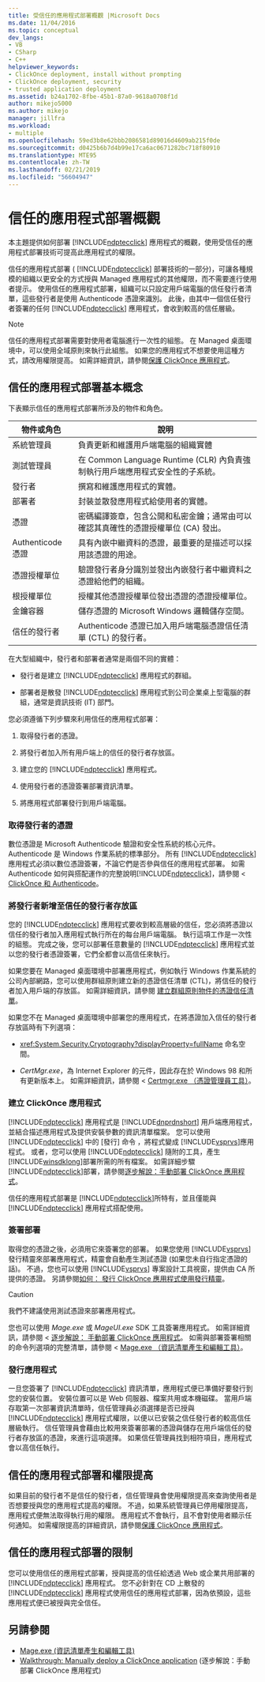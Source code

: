 ```yaml
---
title: 受信任的應用程式部署概觀 |Microsoft Docs
ms.date: 11/04/2016
ms.topic: conceptual
dev_langs:
- VB
- CSharp
- C++
helpviewer_keywords:
- ClickOnce deployment, install without prompting
- ClickOnce deployment, security
- trusted application deployment
ms.assetid: b24a1702-8fbe-45b1-87a0-9618a0708f1d
author: mikejo5000
ms.author: mikejo
manager: jillfra
ms.workload:
- multiple
ms.openlocfilehash: 59ed3b8e62bbb2086581d89016d4609ab215f0de
ms.sourcegitcommit: d0425b6b7d4b99e17ca6ac0671282bc718f80910
ms.translationtype: MTE95
ms.contentlocale: zh-TW
ms.lasthandoff: 02/21/2019
ms.locfileid: "56604947"
---
```

# <a name="trusted-application-deployment-overview"></a>信任的應用程式部署概觀
本主題提供如何部署 [!INCLUDE[ndptecclick](../deployment/includes/ndptecclick_md.md)] 應用程式的概觀，使用受信任的應用程式部署技術可提高此應用程式的權限。

 信任的應用程式部署 ( [!INCLUDE[ndptecclick](../deployment/includes/ndptecclick_md.md)] 部署技術的一部分)，可讓各種規模的組織以更安全的方式授與 Managed 應用程式的其他權限，而不需要進行使用者提示。 使用信任的應用程式部署，組織可以只設定用戶端電腦的信任發行者清單，這些發行者是使用 Authenticode 憑證來識別。 此後，由其中一個信任發行者簽署的任何 [!INCLUDE[ndptecclick](../deployment/includes/ndptecclick_md.md)] 應用程式，會收到較高的信任層級。

> [!NOTE]
>  信任的應用程式部署需要對使用者電腦進行一次性的組態。 在 Managed 桌面環境中，可以使用全域原則來執行此組態。 如果您的應用程式不想要使用這種方式，請改用權限提高。 如需詳細資訊，請參閱[保護 ClickOnce 應用程式](../deployment/securing-clickonce-applications.md)。

## <a name="trusted-application-deployment-basics"></a>信任的應用程式部署基本概念
 下表顯示信任的應用程式部署所涉及的物件和角色。

|物件或角色|說明|
|--------------------|-----------------|
|系統管理員|負責更新和維護用戶端電腦的組織實體|
|測試管理員|在 Common Language Runtime (CLR) 內負責強制執行用戶端應用程式安全性的子系統。|
|發行者|撰寫和維護應用程式的實體。|
|部署者|封裝並散發應用程式給使用者的實體。|
|憑證|密碼編譯簽章，包含公開和私密金鑰；通常由可以確認其真確性的憑證授權單位 (CA) 發出。|
|Authenticode 憑證|具有內嵌中繼資料的憑證，最重要的是描述可以採用該憑證的用途。|
|憑證授權單位|驗證發行者身分識別並發出內嵌發行者中繼資料之憑證給他們的組織。|
|根授權單位|授權其他憑證授權單位發出憑證的憑證授權單位。|
|金鑰容器|儲存憑證的 Microsoft Windows 邏輯儲存空間。|
|信任的發行者|Authenticode 憑證已加入用戶端電腦憑證信任清單 (CTL) 的發行者。|

 在大型組織中，發行者和部署者通常是兩個不同的實體：

- 發行者是建立 [!INCLUDE[ndptecclick](../deployment/includes/ndptecclick_md.md)] 應用程式的群組。

- 部署者是散發 [!INCLUDE[ndptecclick](../deployment/includes/ndptecclick_md.md)] 應用程式到公司企業桌上型電腦的群組，通常是資訊技術 (IT) 部門。

您必須遵循下列步驟來利用信任的應用程式部署：

1. 取得發行者的憑證。

2. 將發行者加入所有用戶端上的信任的發行者存放區。

3. 建立您的 [!INCLUDE[ndptecclick](../deployment/includes/ndptecclick_md.md)] 應用程式。

4. 使用發行者的憑證簽署部署資訊清單。

5. 將應用程式部署發行到用戶端電腦。

### <a name="obtain-a-certificate-for-the-publisher"></a>取得發行者的憑證
 數位憑證是 Microsoft Authenticode 驗證和安全性系統的核心元件。 Authenticode 是 Windows 作業系統的標準部分。 所有 [!INCLUDE[ndptecclick](../deployment/includes/ndptecclick_md.md)] 應用程式必須以數位憑證簽署，不論它們是否參與信任的應用程式部署。 如需 Authenticode 如何與搭配運作的完整說明[!INCLUDE[ndptecclick](../deployment/includes/ndptecclick_md.md)]，請參閱 < [ClickOnce 和 Authenticode](../deployment/clickonce-and-authenticode.md)。

### <a name="add-the-publisher-to-the-trusted-publishers-store"></a>將發行者新增至信任的發行者存放區
 您的 [!INCLUDE[ndptecclick](../deployment/includes/ndptecclick_md.md)] 應用程式要收到較高層級的信任，您必須將憑證以信任的發行者加入應用程式執行所在的每台用戶端電腦。 執行這項工作是一次性的組態。 完成之後，您可以部署任意數量的 [!INCLUDE[ndptecclick](../deployment/includes/ndptecclick_md.md)] 應用程式並以您的發行者憑證簽署，它們全都會以高信任來執行。

 如果您要在 Managed 桌面環境中部署應用程式，例如執行 Windows 作業系統的公司內部網路，您可以使用群組原則建立新的憑證信任清單 (CTL)，將信任的發行者加入用戶端的存放區。 如需詳細資訊，請參閱 [建立群組原則物件的憑證信任清單](http://go.microsoft.com/fwlink/?LinkId=102576)。

 如果您不在 Managed 桌面環境中部署您的應用程式，在將憑證加入信任的發行者存放區時有下列選項：

-   <xref:System.Security.Cryptography?displayProperty=fullName> 命名空間。

-   *CertMgr.exe*，為 Internet Explorer 的元件，因此存在於 Windows 98 和所有更新版本上。 如需詳細資訊，請參閱 < [Certmgr.exe （憑證管理員工具）](/dotnet/framework/tools/certmgr-exe-certificate-manager-tool)。

### <a name="create-a-clickonce-application"></a>建立 ClickOnce 應用程式
 [!INCLUDE[ndptecclick](../deployment/includes/ndptecclick_md.md)] 應用程式是 [!INCLUDE[dnprdnshort](../code-quality/includes/dnprdnshort_md.md)] 用戶端應用程式，並結合描述應用程式及提供安裝參數的資訊清單檔案。 您可以使用 [!INCLUDE[ndptecclick](../deployment/includes/ndptecclick_md.md)] 中的 [發行]  命令 ，將程式變成 [!INCLUDE[vsprvs](../code-quality/includes/vsprvs_md.md)]應用程式。 或者，您可以使用 [!INCLUDE[ndptecclick](../deployment/includes/ndptecclick_md.md)] 隨附的工具，產生 [!INCLUDE[winsdklong](../deployment/includes/winsdklong_md.md)]部署所需的所有檔案。 如需詳細步驟[!INCLUDE[ndptecclick](../deployment/includes/ndptecclick_md.md)]部署，請參閱[逐步解說：手動部署 ClickOnce 應用程式](../deployment/walkthrough-manually-deploying-a-clickonce-application.md)。

 信任的應用程式部署是 [!INCLUDE[ndptecclick](../deployment/includes/ndptecclick_md.md)]所特有，並且僅能與 [!INCLUDE[ndptecclick](../deployment/includes/ndptecclick_md.md)] 應用程式搭配使用。

### <a name="sign-the-deployment"></a>簽署部署
 取得您的憑證之後，必須用它來簽署您的部署。 如果您使用 [!INCLUDE[vsprvs](../code-quality/includes/vsprvs_md.md)] 發行精靈來部署應用程式，精靈會自動產生測試憑證 (如果您未自行指定憑證的話)。 不過，您也可以使用 [!INCLUDE[vsprvs](../code-quality/includes/vsprvs_md.md)] 專案設計工具視窗，提供由 CA 所提供的憑證。  另請參閱[如何： 發行 ClickOnce 應用程式使用發行精靈](../deployment/how-to-publish-a-clickonce-application-using-the-publish-wizard.md)。

> [!CAUTION]
>  我們不建議使用測試憑證來部署應用程式。

 您也可以使用 *Mage.exe* 或 *MageUI.exe* SDK 工具簽署應用程式。 如需詳細資訊，請參閱 <<c0> [ 逐步解說： 手動部署 ClickOnce 應用程式](../deployment/walkthrough-manually-deploying-a-clickonce-application.md)。 如需與部署簽署相關的命令列選項的完整清單，請參閱 < [Mage.exe （資訊清單產生和編輯工具）](/dotnet/framework/tools/mage-exe-manifest-generation-and-editing-tool)。

### <a name="publish-the-application"></a>發行應用程式
 一旦您簽署了 [!INCLUDE[ndptecclick](../deployment/includes/ndptecclick_md.md)] 資訊清單，應用程式便已準備好要發行到您的安裝位置。 安裝位置可以是 Web 伺服器、檔案共用或本機磁碟。 當用戶端存取第一次部署資訊清單時，信任管理員必須選擇是否已授與 [!INCLUDE[ndptecclick](../deployment/includes/ndptecclick_md.md)] 應用程式權限，以便以已安裝之信任發行者的較高信任層級執行。 信任管理員會藉由比較用來簽署部署的憑證與儲存在用戶端信任的發行者存放區的憑證，來進行這項選擇。 如果信任管理員找到相符項目，應用程式會以高信任執行。

## <a name="trusted-application-deployment-and-permission-elevation"></a>信任的應用程式部署和權限提高
 如果目前的發行者不是信任的發行者，信任管理員會使用權限提高來查詢使用者是否想要授與您的應用程式提高的權限。 不過，如果系統管理員已停用權限提高，應用程式便無法取得執行用的權限。 應用程式不會執行，且不會對使用者顯示任何通知。 如需權限提高的詳細資訊，請參閱[保護 ClickOnce 應用程式](../deployment/securing-clickonce-applications.md)。

## <a name="limitations-of-trusted-application-deployment"></a>信任的應用程式部署的限制
 您可以使用信任的應用程式部署，授與提高的信任給透過 Web 或企業共用部署的 [!INCLUDE[ndptecclick](../deployment/includes/ndptecclick_md.md)] 應用程式。 您不必針對在 CD 上散發的 [!INCLUDE[ndptecclick](../deployment/includes/ndptecclick_md.md)] 應用程式使用信任的應用程式部署，因為依預設，這些應用程式便已被授與完全信任。

## <a name="see-also"></a>另請參閱
- [Mage.exe (資訊清單產生和編輯工具)](/dotnet/framework/tools/mage-exe-manifest-generation-and-editing-tool)
- [Walkthrough: Manually deploy a ClickOnce application](../deployment/walkthrough-manually-deploying-a-clickonce-application.md) (逐步解說：手動部署 ClickOnce 應用程式)

